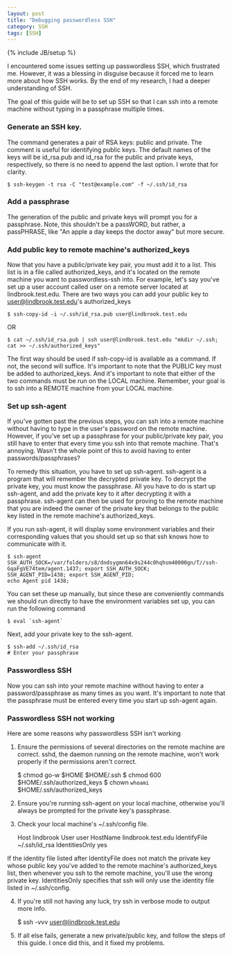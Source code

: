 ```yaml
---
layout: post
title: "Debugging passwordless SSH"
category: SSH
tags: [SSH]
---
```

{% include JB/setup %}

I encountered some issues setting up passwordless SSH, which frustrated me. However, it was a blessing in disguise
because it forced me to learn more about how SSH works. By the end of my research, I had a deeper understanding
of SSH.

The goal of this guide will be to set up SSH so that I can ssh into a remote machine without typing in a
passphrase multiple times.

### Generate an SSH key.
The command generates a pair of RSA keys: public and private. The comment is useful for identifying
public keys. The default names of the keys will be id_rsa.pub and id_rsa for the public and private
keys, respectively, so there is no need to append the last option. I wrote that for clarity.

    $ ssh-keygen -t rsa -C "test@example.com" -f ~/.ssh/id_rsa

### Add a passphrase
The generation of the public and private keys will prompt you for a passphrase. Note, this shouldn't
be a passWORD, but rather, a passPHRASE, like "An apple a day keeps the doctor away" but more secure.

### Add public key to remote machine's authorized_keys
Now that you have a public/private key pair, you must add it to a list. This list is in a file called
authorized_keys, and it's located on the remote machine you want to passwordless-ssh into. For example,
let's say you've set up a user account called user on a remote server located at lindbrook.test.edu.
There are two ways you can add your public key to user@lindbrook.test.edu's authorized_keys

    $ ssh-copy-id -i ~/.ssh/id_rsa.pub user@lindbrook.test.edu

OR

    $ cat ~/.ssh/id_rsa.pub | ssh user@lindbrook.test.edu "mkdir ~/.ssh; cat >> ~/.ssh/authorized_keys"

The first way should be used if ssh-copy-id is available as a command. If not, the second will suffice.
It's important to note that the PUBLIC key must be added to authorized_keys. And it's important to note that
either of the two commands must be run on the LOCAL machine. Remember, your goal is to ssh into a REMOTE
machine from your LOCAL machine.

### Set up ssh-agent
If you've gotten past the previous steps, you can ssh into a remote machine without having to type in the user's
password on the remote machine. However, if you've set up a passphrase for your public/private key pair, you
still have to enter that every time you ssh into that remote machine. That's annoying. Wasn't the whole point of
this to avoid having to enter passwords/passphrases?

To remedy this situation, you have to set up ssh-agent. ssh-agent is a program that will remember the decrypted
private key. To decrypt the private key, you must know the passphrase. All you have to do is start up ssh-agent,
and add the private key to it after decrypting it with a passphrase. ssh-agent can then be used for proving
to the remote machine that you are indeed the owner of the private key that belongs to the public key listed
in the remote machine's authorized_keys.

If you run ssh-agent, it will display some environment variables and their corresponding values that you should
set up so that ssh knows how to communicate with it.

    $ ssh-agent
    SSH_AUTH_SOCK=/var/folders/s8/dndsygmn64x9s244c0hqhsm40000gn/T//ssh-GqaFgVE74tem/agent.1437; export SSH_AUTH_SOCK;
    SSH_AGENT_PID=1438; export SSH_AGENT_PID;
    echo Agent pid 1438;

You can set these up manually, but since these are conveniently commands we should run directly to have the
environment variables set up, you can run the following command

    $ eval `ssh-agent`

Next, add your private key to the ssh-agent.

    $ ssh-add ~/.ssh/id_rsa
    # Enter your passphrase

### Passwordless SSH
Now you can ssh into your remote machine without having to enter a password/passphrase as many times as you want.
It's important to note that the passphrase must be entered every time you start up ssh-agent again.

### Passwordless SSH not working
Here are some reasons why passwordless SSH isn't working

1) Ensure the permissions of several directories on the remote machine are correct. sshd, the daemon running on the
remote machine, won't work properly if the permissions aren't correct.

    $ chmod go-w $HOME $HOME/.ssh
    $ chmod 600 $HOME/.ssh/authorized_keys
    $ chown `whoami` $HOME/.ssh/authorized_keys

2) Ensure you're running ssh-agent on your local machine, otherwise you'll always be prompted for the private key's
passphrase.

3) Check your local machine's ~/.ssh/config file.

    Host lindbrook
        User user
        HostName lindbrook.test.edu
        IdentifyFile ~/.ssh/id_rsa
        IdentitiesOnly yes

If the identity file listed after IdentityFile does not match the private key whose public key you've added to
the remote machine's authorized_keys list, then whenever you ssh to the remote machine, you'll use the wrong private
key. IdentitiesOnly specifies that ssh will only use the identity file listed in ~/.ssh/config.

4) If you're still not having any luck, try ssh in verbose mode to output more info.

    $ ssh -vvv user@lindbrook.test.edu

5) If all else fails, generate a new private/public key, and follow the steps of this guide. I once did this, and it
fixed my problems.
